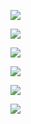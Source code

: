 ![](https://slabstatic.com/prod/uploads/ptzfq7y2/posts/images/TvuRqLnQZTLkx644bex8Onfc.png)

![](https://slabstatic.com/prod/uploads/ptzfq7y2/posts/images/mPCs9WdzVt2ivpa9v3VVbUNk.png)

![](https://slabstatic.com/prod/uploads/ptzfq7y2/posts/images/7ARH9R-CPlHX99pIsjEFlR8E.png)

![](https://slabstatic.com/prod/uploads/ptzfq7y2/posts/images/2lY2EDn62LfCaJCccyiq3DZe.png)

![](https://slabstatic.com/prod/uploads/ptzfq7y2/posts/images/UOH0A7VX85Zb5R7Kt5vEFMu-.png)

![](https://slabstatic.com/prod/uploads/ptzfq7y2/posts/images/2Iz6Ca4cuu_cBEfRxGb4T48O.png)
